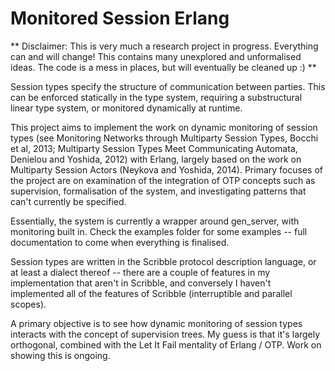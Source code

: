Monitored Session Erlang
=========================

** Disclaimer: This is very much a research project in progress.
Everything can and will change! This contains many unexplored and
unformalised ideas. The code is a mess in places, but will eventually be
cleaned up :) **

Session types specify the structure of communication between parties.
This can be enforced statically in the type system, requiring a
substructural linear type system, or monitored dynamically at runtime.

This project aims to implement the work on dynamic monitoring of session
types (see Monitoring Networks through Multiparty Session Types, Bocchi
et al, 2013; Multiparty Session Types Meet Communicating Automata,
Denielou and Yoshida, 2012) with Erlang, largely based on the work on
Multiparty Session Actors (Neykova and Yoshida, 2014). Primary focuses
of the project are on examination of the integration of OTP concepts
such as supervision, formalisation of the system, and investigating
patterns that can't currently be specified.

Essentially, the system is currently a wrapper around gen\_server, with
monitoring built in. Check the examples folder for some examples -- full
documentation to come when everything is finalised.

Session types are written in the Scribble protocol description language,
or at least a dialect thereof -- there are a couple of features in my
implementation that aren't in Scribble, and conversely I haven't
implemented all of the features of Scribble (interruptible and parallel
scopes).

A primary objective is to see how dynamic monitoring of session types
interacts with the concept of supervision trees. My guess is that it's
largely orthogonal, combined with the Let It Fail mentality of Erlang /
OTP. Work on showing this is ongoing.

